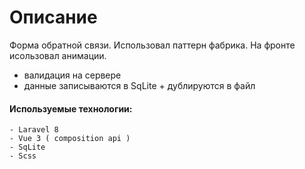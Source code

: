 
# Описание
Форма обратной связи.
Использовал паттерн фабрика.
На фронте исользовал анимации.


- валидация на сервере
- данные записываются в SqLite + дублируются в файл




#### Используемые технологии:
```
- Laravel 8
- Vue 3 ( composition api )
- SqLite
- Scss
```